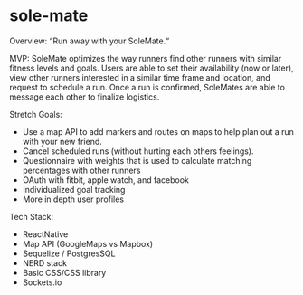 # sole-mate

Overview:
“Run away with your SoleMate.“

MVP:
SoleMate optimizes the way runners find other runners with similar fitness levels and goals. Users are able to set their availability (now or later), view other runners interested in a similar time frame and location, and request to schedule a run. Once a run is confirmed, SoleMates are able to message each other to finalize logistics.

Stretch Goals:

- Use a map API to add markers and routes on maps to help plan out a run with your new friend.
- Cancel scheduled runs (without hurting each others feelings).
- Questionnaire with weights that is used to calculate matching percentages with other runners
- OAuth with fitbit, apple watch, and facebook
- Individualized goal tracking
- More in depth user profiles

Tech Stack:

- ReactNative
- Map API (GoogleMaps vs Mapbox)
- Sequelize / PostgresSQL
- NERD stack
- Basic CSS/CSS library
- Sockets.io
